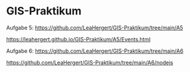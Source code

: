 # GIS-Praktikum

Aufgabe 5: https://github.com/LeaHergert/GIS-Praktikum/tree/main/A5

https://leahergert.github.io/GIS-Praktikum/A5/Events.html



Aufgabe 6: https://github.com/LeaHergert/GIS-Praktikum/tree/main/A6

https://github.com/LeaHergert/GIS-Praktikum/tree/main/A6/nodejs

